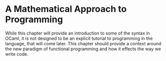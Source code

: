 # A Mathematical Approach to Programming

While this chapter will provide an introduction to some of the syntax in OCaml, it is not designed to be an explicit tutorial to programming in the language, that will come later. This chapter should provide a context around the new paradigm of functional programming and how it effects the way we write code.